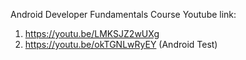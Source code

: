 Android Developer Fundamentals Course 
Youtube link:
1. https://youtu.be/LMKSJZ2wUXg 
2. https://youtu.be/okTGNLwRyEY (Android Test)
